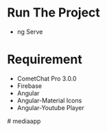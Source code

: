 # Run The Project

* ng Serve

# Requirement

* CometChat Pro 3.0.0
* Firebase
* Angular
* Angular-Material Icons
* Angular-Youtube Player







#   m e d i a a p p 
 
 